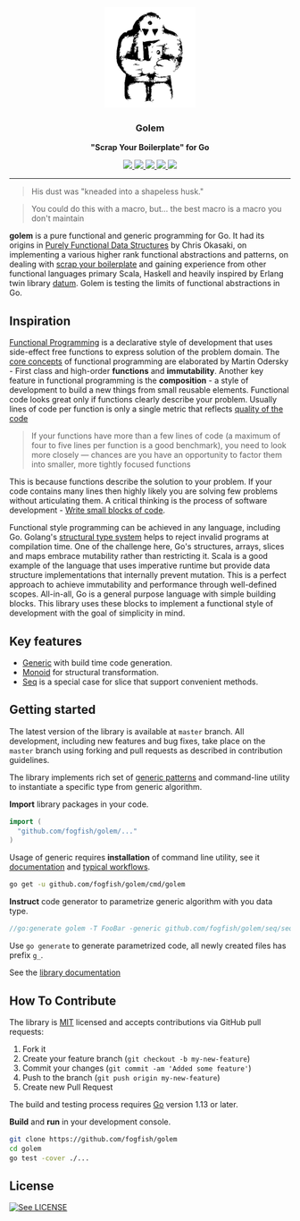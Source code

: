 <p align="center">
  <img src="./doc/logo.svg" height="180" />
  <h3 align="center">Golem</h3>
  <p align="center"><strong>"Scrap Your Boilerplate" for Go</strong></p>

  <p align="center">
    <!-- Documentation -->
    <a href="http://godoc.org/github.com/fogfish/golem">
      <img src="https://godoc.org/github.com/fogfish/golem?status.svg" />
    </a>
    <!-- Build Status  -->
    <a href="http://travis-ci.org/fogfish/golem">
      <img src="https://secure.travis-ci.org/fogfish/golem.svg?branch=master" />
    </a>
    <!-- GitHub -->
    <a href="http://github.com/fogfish/golem">
      <img src="https://img.shields.io/github/last-commit/fogfish/golem.svg" />
    </a>
    <!-- Coverage -->
    <a href="https://coveralls.io/github/fogfish/golem?branch=master">
      <img src="https://coveralls.io/repos/github/fogfish/golem/badge.svg?branch=master" />
    </a>
    <!-- Go Card -->
    <a href="https://goreportcard.com/report/github.com/fogfish/golem">
      <img src="https://goreportcard.com/badge/github.com/fogfish/golem" />
    </a>
  </p>
</p>

--- 

> His dust was "kneaded into a shapeless husk."

> You could do this with a macro, but...
> the best macro is a macro you don't maintain

**golem** is a pure functional and generic programming for Go. It had its origins in [Purely Functional Data Structures](https://www.cs.cmu.edu/~rwh/theses/okasaki.pdf) by Chris Okasaki, on implementing a various higher rank functional abstractions and patterns, on dealing with [scrap your boilerplate](https://www.microsoft.com/en-us/research/publication/scrap-your-boilerplate-with-class/) and gaining experience from other functional languages primary Scala, Haskell and heavily inspired by Erlang twin library [datum](https://github.com/fogfish/datum). Golem is testing the limits of functional abstractions in Go.


## Inspiration

[Functional Programming](https://en.wikipedia.org/wiki/Functional_programming) is a declarative style of development that uses side-effect free functions to express solution of the problem domain. The [core concepts](http://www.se-radio.net/2007/07/episode-62-martin-odersky-on-scala/) of functional programming are elaborated by Martin Odersky - First class and high-order **functions** and **immutability**. Another  key feature in functional programming is the **composition** - a style of development to build a new things from small reusable elements. Functional code looks great only if functions clearly describe your problem. Usually lines of code per function is only a single metric that reflects [quality of the code](https://blog.usejournal.com/solving-embarrassingly-obvious-problems-in-erlang-e3f21a6203cc)

> If your functions have more than a few lines of code (a maximum of four to five lines per function is a good benchmark), you need to look more closely — chances are you have an opportunity to factor them into smaller, more tightly focused functions

This is because functions describe the solution to your problem. If your code contains many lines then highly likely you are solving few problems without articulating them. A critical thinking is the process of software development - [Write small blocks of code](https://blog.ploeh.dk/2019/11/04/the-80-24-rule/).

Functional style programming can be achieved in any language, including Go. Golang's [structural type system](https://en.wikipedia.org/wiki/Structural_type_system) helps to reject invalid programs at compilation time. One of the challenge here, Go's structures, arrays, slices and maps embrace mutability rather than restricting it. Scala is a good example of the language that uses imperative runtime but provide data structure implementations that internally prevent mutation. This is a perfect approach to achieve immutability and performance through well-defined scopes. All-in-all, Go is a general purpose language with simple building blocks. This library uses these blocks to implement a functional style of development with the goal of simplicity in mind.

## Key features

* [Generic](generic) with build time code generation.
* [Monoid](doc/monoid.md) for structural transformation.
* [Seq](https://godoc.org/github.com/fogfish/golem/seq) is a special case for slice that support convenient methods. 


## Getting started

The latest version of the library is available at `master` branch. All development, including new features and bug fixes, take place on the `master` branch using forking and pull requests as described in contribution guidelines.

The library implements rich set of [generic patterns](#key-features) and command-line utility to instantiate a specific type from generic algorithm.

**Import** library packages in your code.

```go
import (
  "github.com/fogfish/golem/..."
)
```

Usage of generic requires **installation** of command line utility, see it [documentation](https://godoc.org/github.com/fogfish/golem/cmd/golem) and [typical workflows](generic).

```bash
go get -u github.com/fogfish/golem/cmd/golem
```

**Instruct** code generator to parametrize generic algorithm with you data type.

```go
//go:generate golem -T FooBar -generic github.com/fogfish/golem/seq/seq.go
```

Use `go generate` to generate parametrized code, all newly created files has prefix `g_`.

See the [library documentation](http://godoc.org/github.com/fogfish/golem)


## How To Contribute

The library is [MIT](LICENSE) licensed and accepts contributions via GitHub pull requests:

1. Fork it
2. Create your feature branch (`git checkout -b my-new-feature`)
3. Commit your changes (`git commit -am 'Added some feature'`)
4. Push to the branch (`git push origin my-new-feature`)
5. Create new Pull Request


The build and testing process requires [Go](https://golang.org) version 1.13 or later.

**Build** and **run** in your development console.

```bash
git clone https://github.com/fogfish/golem
cd golem
go test -cover ./...
```

## License

[![See LICENSE](https://img.shields.io/github/license/fogfish/golem.svg?style=for-the-badge)](LICENSE)
